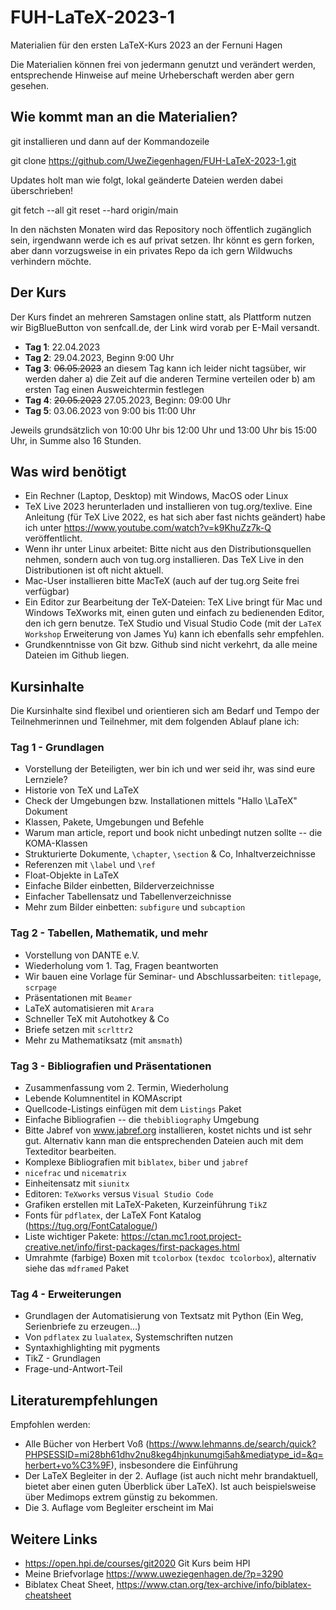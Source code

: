 # FUH-LaTeX-2023-1

Materialien für den ersten LaTeX-Kurs 2023 an der Fernuni Hagen

Die Materialien können frei von jedermann genutzt und verändert werden, entsprechende Hinweise auf meine Urheberschaft werden aber gern gesehen.

## Wie kommt man an die Materialien?

git installieren und dann auf der Kommandozeile

git clone https://github.com/UweZiegenhagen/FUH-LaTeX-2023-1.git

Updates holt man wie folgt, lokal geänderte Dateien werden dabei überschrieben!

git fetch --all
git reset --hard origin/main

In den nächsten Monaten wird das Repository noch öffentlich zugänglich sein, 
irgendwann werde ich es auf privat setzen. Ihr könnt es gern forken, aber dann
vorzugsweise in ein privates Repo da ich gern Wildwuchs verhindern möchte.

## Der Kurs

Der Kurs findet an mehreren Samstagen online statt, als Plattform nutzen wir BigBlueButton von senfcall.de, der Link wird vorab per E-Mail versandt.

* **Tag 1**: 22.04.2023
* **Tag 2**: 29.04.2023, Beginn 9:00 Uhr
* **Tag 3**: ~~06.05.2023~~ an diesem Tag kann ich leider nicht tagsüber, wir werden daher a) die Zeit auf die anderen Termine verteilen oder b) am ersten Tag einen Ausweichtermin festlegen
* **Tag 4**: ~~20.05.2023~~ 27.05.2023, Beginn: 09:00 Uhr
* **Tag 5**: 03.06.2023 von 9:00 bis 11:00 Uhr

Jeweils grundsätzlich von 10:00 Uhr bis 12:00 Uhr und 13:00 Uhr bis 15:00 Uhr, in Summe also 16 Stunden.

## Was wird benötigt

* Ein Rechner (Laptop, Desktop) mit Windows, MacOS oder Linux
* TeX Live 2023 herunterladen und installieren von tug.org/texlive. Eine Anleitung (für TeX Live 2022, es hat sich aber fast nichts geändert) habe ich unter https://www.youtube.com/watch?v=k9KhuZz7k-Q veröffentlicht.
* Wenn ihr unter Linux arbeitet: Bitte nicht aus den Distributionsquellen nehmen, sondern auch von tug.org installieren. Das TeX Live in den Distributionen ist oft nicht aktuell. 
* Mac-User installieren bitte MacTeX (auch auf der tug.org Seite frei verfügbar)
* Ein Editor zur Bearbeitung der TeX-Dateien: TeX Live bringt für Mac und Windows TeXworks mit, einen guten und einfach zu bedienenden Editor, den ich gern benutze. TeX Studio und Visual Studio Code (mit der ``LaTeX Workshop`` Erweiterung von James Yu) kann ich ebenfalls sehr empfehlen.
* Grundkenntnisse von Git bzw. Github sind nicht verkehrt, da alle meine Dateien im Github liegen.

## Kursinhalte

Die Kursinhalte sind flexibel und orientieren sich am Bedarf und Tempo der Teilnehmerinnen und Teilnehmer, mit dem folgenden Ablauf plane ich:

### Tag 1 - Grundlagen

* Vorstellung der Beteiligten, wer bin ich und wer seid ihr, was sind eure Lernziele?
* Historie von TeX und LaTeX
* Check der Umgebungen bzw. Installationen mittels "Hallo \LaTeX" Dokument
* Klassen, Pakete, Umgebungen und Befehle
* Warum man article, report und book nicht unbedingt nutzen sollte -- die KOMA-Klassen
* Strukturierte Dokumente, ``\chapter``, ``\section`` & Co, Inhaltverzeichnisse
* Referenzen mit ``\label`` und ``\ref``
* Float-Objekte in LaTeX
* Einfache Bilder einbetten, Bilderverzeichnisse
* Einfacher Tabellensatz und Tabellenverzeichnisse
* Mehr zum Bilder einbetten: ``subfigure`` und ``subcaption`` 


### Tag 2 - Tabellen, Mathematik, und mehr

* Vorstellung von DANTE e.V.
* Wiederholung vom 1. Tag, Fragen beantworten
* Wir bauen eine Vorlage für Seminar- und Abschlussarbeiten: ``titlepage``, ``scrpage``
* Präsentationen mit ``Beamer``
* LaTeX automatisieren mit ``Arara``
* Schneller TeX mit Autohotkey & Co
* Briefe setzen mit ``scrlttr2``
* Mehr zu Mathematiksatz (mit ``amsmath``)


### Tag 3 - Bibliografien und Präsentationen

* Zusammenfassung vom 2. Termin, Wiederholung
* Lebende Kolumnentitel in KOMAscript
* Quellcode-Listings einfügen mit dem ``Listings`` Paket
* Einfache Bibliografien -- die ``thebibliography`` Umgebung
* Bitte Jabref von www.jabref.org installieren, kostet nichts und ist sehr gut. 
  Alternativ kann man die entsprechenden Dateien auch mit dem Texteditor bearbeiten.
* Komplexe Bibliografien mit ``biblatex``, ``biber`` und ``jabref``
* ``nicefrac`` und ``nicematrix``
* Einheitensatz mit ``siunitx``
* Editoren: ``TeXworks`` versus ``Visual Studio Code``
* Grafiken erstellen mit LaTeX-Paketen, Kurzeinführung ``TikZ``
* Fonts für ``pdflatex``, der LaTeX Font Katalog (https://tug.org/FontCatalogue/)
* Liste wichtiger Pakete: https://ctan.mc1.root.project-creative.net/info/first-packages/first-packages.html
* Umrahmte (farbige) Boxen mit ``tcolorbox`` (``texdoc tcolorbox``), alternativ siehe das ``mdframed`` Paket


### Tag 4 - Erweiterungen

* Grundlagen der Automatisierung von Textsatz mit Python (Ein Weg, Serienbriefe zu erzeugen...)
* Von ``pdflatex`` zu ``lualatex``, Systemschriften nutzen
* Syntaxhighlighting mit pygments
* TikZ - Grundlagen
* Frage-und-Antwort-Teil

## Literaturempfehlungen

Empfohlen werden:

* Alle Bücher von Herbert Voß (https://www.lehmanns.de/search/quick?PHPSESSID=mi28bh61dhv2nu8keg4hjnkunumgi5ah&mediatype_id=&q=herbert+vo%C3%9F), insbesondere die Einführung
* Der LaTeX Begleiter in der 2. Auflage (ist auch nicht mehr brandaktuell, bietet aber einen guten Überblick über LaTeX). Ist auch beispielsweise über Medimops extrem günstig zu bekommen.
* Die 3. Auflage vom Begleiter erscheint im Mai

## Weitere Links

* https://open.hpi.de/courses/git2020 Git Kurs beim HPI
* Meine Briefvorlage https://www.uweziegenhagen.de/?p=3290
* Biblatex Cheat Sheet, https://www.ctan.org/tex-archive/info/biblatex-cheatsheet

